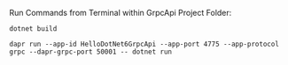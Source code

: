 ﻿Run Commands from Terminal within GrpcApi Project Folder:

`dotnet build`

`dapr run --app-id HelloDotNet6GrpcApi --app-port 4775 --app-protocol grpc --dapr-grpc-port 50001 -- dotnet run`
